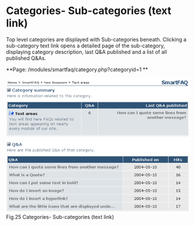 # Categories- Sub-categories (text link)

Top level categories are displayed with Sub-categories beneath. Clicking a sub-category text link opens a detailed page of the sub-category, displaying category description, last Q&A published and a list of all published Q&As.

**Page: /modules/smartfaq/category.php?categoryid=1 **

![](../../assets/user-textarea.png)  
Fig.25 Categories- Sub-categories (text link)